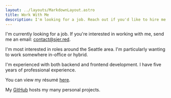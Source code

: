 ```yaml
---
layout: ../layouts/MarkdownLayout.astro
title: Work With Me
description: I'm looking for a job. Reach out if you'd like to hire me.
---
```


I'm currently looking for a job. If you're interested in working with me, send me an email: <contact@sjer.red>.

I'm most interested in roles around the Seattle area. I'm particularly wanting to work somewhere in-office or hybrid.

I'm experienced with both backend and frontend development. I have five years of professional experience.

You can view my résumé [here](https://resume.sjer.red/).

My [GitHub](https://github.com/shepherdjerred/) hosts my many personal projects.
